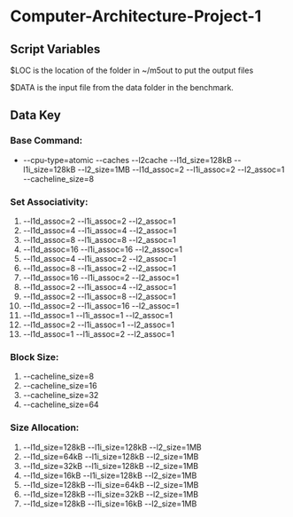 # Computer-Architecture-Project-1

## Script Variables
$LOC is the location of the folder in ~/m5out to put the output files

$DATA is the input file from the data folder in the benchmark.

## Data Key
### Base Command:
- --cpu-type=atomic --caches --l2cache --l1d_size=128kB --l1i_size=128kB --l2_size=1MB --l1d_assoc=2 --l1i_assoc=2 --l2_assoc=1 --cacheline_size=8

### Set Associativity:
1. --l1d_assoc=2 --l1i_assoc=2 --l2_assoc=1 
2. --l1d_assoc=4 --l1i_assoc=4 --l2_assoc=1 
3. --l1d_assoc=8 --l1i_assoc=8 --l2_assoc=1 
4. --l1d_assoc=16 --l1i_assoc=16 --l2_assoc=1 
5. --l1d_assoc=4 --l1i_assoc=2 --l2_assoc=1 
6. --l1d_assoc=8 --l1i_assoc=2 --l2_assoc=1 
7. --l1d_assoc=16 --l1i_assoc=2 --l2_assoc=1 
8. --l1d_assoc=2 --l1i_assoc=4 --l2_assoc=1 
9. --l1d_assoc=2 --l1i_assoc=8 --l2_assoc=1
10. --l1d_assoc=2 --l1i_assoc=16 --l2_assoc=1 
11. --l1d_assoc=1 --l1i_assoc=1 --l2_assoc=1 
12. --l1d_assoc=2 --l1i_assoc=1 --l2_assoc=1 
13. --l1d_assoc=1 --l1i_assoc=2 --l2_assoc=1 

### Block Size:
1. --cacheline_size=8
2. --cacheline_size=16
3. --cacheline_size=32
4. --cacheline_size=64

### Size Allocation:
1. --l1d_size=128kB --l1i_size=128kB --l2_size=1MB 
2. --l1d_size=64kB --l1i_size=128kB --l2_size=1MB 
3. --l1d_size=32kB --l1i_size=128kB --l2_size=1MB 
4. --l1d_size=16kB --l1i_size=128kB --l2_size=1MB 
5. --l1d_size=128kB --l1i_size=64kB --l2_size=1MB 
6. --l1d_size=128kB --l1i_size=32kB --l2_size=1MB
7. --l1d_size=128kB --l1i_size=16kB --l2_size=1MB 
